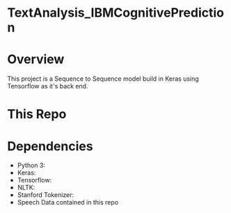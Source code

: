 # TextAnalysis_IBMCognitivePrediction

Overview
============
This project is a Sequence to Sequence model build in Keras using Tensorflow as it's back end.

This Repo
============

Dependencies
============
<ul style="list-style-type:square">
    <li>Python 3:
    <li>Keras:
    <li>Tensorflow:
    <li>NLTK:
    <li>Stanford Tokenizer:
    <li>Speech Data contained in this repo</li>
</ul>

